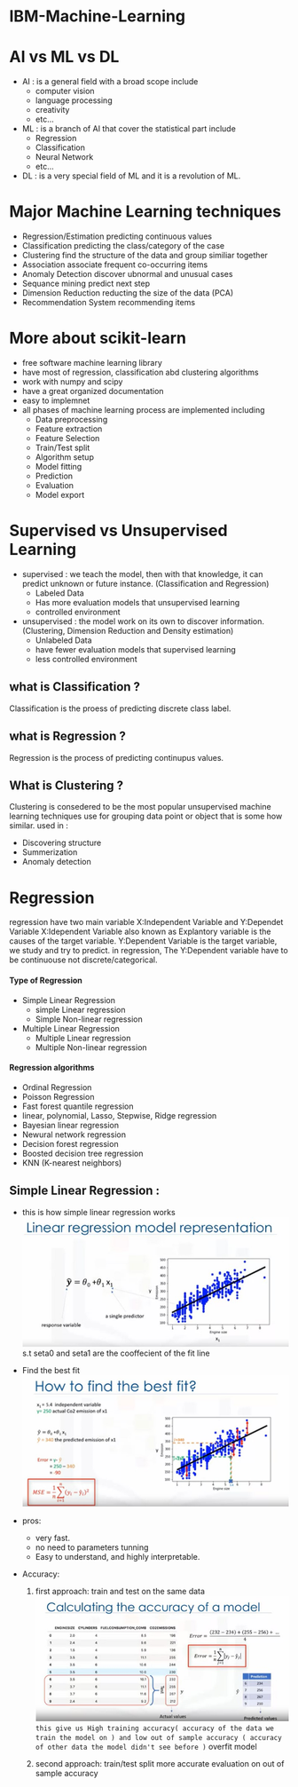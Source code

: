 # IBM-Machine-Learning


# AI vs ML vs DL
- AI : is a general field with a broad scope include
  - computer vision
  - language processing
  - creativity
  - etc...
- ML : is a branch of AI that cover the statistical part include
  - Regression
  - Classification
  - Neural Network
  - etc...
- DL : is a very special field of ML and it is a revolution of ML.




# Major Machine Learning techniques
- Regression/Estimation
  predicting continuous values
- Classification
  predicting the class/category of the case
- Clustering
  find the structure of the data and group similiar together
- Association
  associate frequent co-occurring items
- Anomaly Detection
  discover ubnormal and unusual cases
- Sequance mining
  predict next step
- Dimension Reduction
  reducting the size of the data (PCA)
- Recommendation System
  recommending items
  
  
# More about scikit-learn
- free software machine learning library
- have most of regression, classification abd clustering algorithms
- work with numpy and scipy
- have a great organized documentation
- easy to implemnet
- all phases of machine learning process are implemented including
  - Data preprocessing
  - Feature extraction
  - Feature Selection
  - Train/Test split
  - Algorithm setup
  - Model fitting
  - Prediction
  - Evaluation
  - Model export
  
# Supervised vs Unsupervised Learning
- supervised : we teach the model, then with that knowledge, it can predict unknown or future instance. (Classification and Regression)
  - Labeled Data
  - Has more evaluation models that unsupervised learning
  - controlled environment
- unsupervised : the model work on its own to discover information. (Clustering, Dimension Reduction and Density estimation)
  - Unlabeled Data
  - have fewer evaluation models that supervised learning
  - less controlled environment

## what is Classification ?
Classification is the proess of predicting discrete class label.

## what is Regression ?
Regression is the process of predicting continupus values.

## What is Clustering ?
Clustering is consedered to be the most popular unsupervised machine learning techniques use for grouping data point or object that is some how similar.
used in :
  - Discovering structure
  - Summerization
  - Anomaly detection


# Regression
regression have two main variable X:Independent Variable and Y:Dependet Variable
X:Idependent Variable also known as Explantory variable is the causes of the target variable.
Y:Dependent Variable is the target variable, we study and try to predict.
in regression, The Y:Dependent variable have to be continuouse not discrete/categorical.
#### Type of Regression
- Simple Linear Regression
  - simple Linear regression
  - Simple Non-linear regression
- Multiple Linear Regression
  - Multiple Linear regression
  - Multiple Non-linear regression
#### Regression algorithms
- Ordinal Regression
- Poisson Regression
- Fast forest quantile regression
- linear, polynomial, Lasso, Stepwise, Ridge regression
- Bayesian linear regression
- Newural network regression
- Decision forest regression
- Boosted decision tree regression
- KNN (K-nearest neighbors)

## Simple Linear Regression :
- this is how simple linear regression works
  <br><img src='img/Linear Regression model representation.jpg'><br>
  s.t seta0 and seta1 are the cooffecient of the fit line
 
- Find the best fit <br>
  <img src='img/Linear Regression find the best fit.jpg'><br>
  
- pros:
  - very fast.
  - no need to parameters tunning
  - Easy to understand, and highly interpretable.
  
- Accuracy:
  1. first approach: train and test on the same data
  <br><img src='img/Linear Regression Accuracy.jpg'><br>
    ```this give us High training accuracy( accuracy of the data we train the model on ) and low out of sample accuracy ( accuracy of other data the model didn't see before )```
    overfit model 
    
  2. second approach: train/test split 
    more accurate evaluation on out of sample accuracy 
